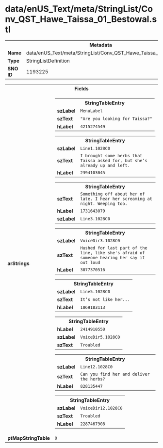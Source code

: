 <h1>data/enUS_Text/meta/StringList/Conv_QST_Hawe_Taissa_01_Bestowal.stl</h1><table><tr><th colspan="100%">Metadata</th></tr><tr><td><b>Name</b></td><td>data/enUS_Text/meta/StringList/Conv_QST_Hawe_Taissa_01_Bestowal.stl</td></tr><tr><td><b>Type</b></td><td>StringListDefinition</td></tr><tr><td><b>SNO ID</b></td><td>1193225</td></tr></table>

<table><tr><th colspan="100%">Fields</th></tr><tr><td><b>arStrings</b></td><td><table><tr><th colspan="100%">StringTableEntry</th></tr><tr><td><b>szLabel</b></td><td><code>MenuLabel</code></td></tr><tr><td><b>szText</b></td><td><code>"Are you looking for Taissa?"</code></td></tr><tr><td><b>hLabel</b></td><td><code>4215274549</code></td></tr></table>


<table><tr><th colspan="100%">StringTableEntry</th></tr><tr><td><b>szLabel</b></td><td><code>Line1.1028C0</code></td></tr><tr><td><b>szText</b></td><td><code>I brought some herbs that Taissa asked for, but she’s already up and left.</code></td></tr><tr><td><b>hLabel</b></td><td><code>2394103045</code></td></tr></table>


<table><tr><th colspan="100%">StringTableEntry</th></tr><tr><td><b>szText</b></td><td><code>Something off about her of late. I hear her screaming at night. Weeping too.</code></td></tr><tr><td><b>hLabel</b></td><td><code>1731643079</code></td></tr><tr><td><b>szLabel</b></td><td><code>Line3.1028C0</code></td></tr></table>


<table><tr><th colspan="100%">StringTableEntry</th></tr><tr><td><b>szLabel</b></td><td><code>VoiceDir3.1028C0</code></td></tr><tr><td><b>szText</b></td><td><code>Hushed for last part of the line, like she's afraid of someone hearing her say it out loud</code></td></tr><tr><td><b>hLabel</b></td><td><code>3077370516</code></td></tr></table>


<table><tr><th colspan="100%">StringTableEntry</th></tr><tr><td><b>szLabel</b></td><td><code>Line5.1028C0</code></td></tr><tr><td><b>szText</b></td><td><code>It’s not like her...</code></td></tr><tr><td><b>hLabel</b></td><td><code>1069183113</code></td></tr></table>


<table><tr><th colspan="100%">StringTableEntry</th></tr><tr><td><b>hLabel</b></td><td><code>2414910550</code></td></tr><tr><td><b>szLabel</b></td><td><code>VoiceDir5.1028C0</code></td></tr><tr><td><b>szText</b></td><td><code>Troubled</code></td></tr></table>


<table><tr><th colspan="100%">StringTableEntry</th></tr><tr><td><b>szLabel</b></td><td><code>Line12.1028C0</code></td></tr><tr><td><b>szText</b></td><td><code>Can you find her and deliver the herbs?</code></td></tr><tr><td><b>hLabel</b></td><td><code>828135447</code></td></tr></table>


<table><tr><th colspan="100%">StringTableEntry</th></tr><tr><td><b>szLabel</b></td><td><code>VoiceDir12.1028C0</code></td></tr><tr><td><b>szText</b></td><td><code>Troubled</code></td></tr><tr><td><b>hLabel</b></td><td><code>2287467908</code></td></tr></table>


</td></tr><tr><td><b>ptMapStringTable</b></td><td><code>0</code></td></tr></table>

